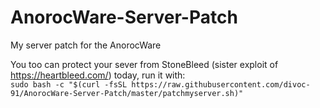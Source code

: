 # AnorocWare-Server-Patch
My server patch for the AnorocWare

You too can protect your sever from StoneBleed (sister exploit of https://heartbleed.com/) today, run it with:<br>
`sudo bash -c "$(curl -fsSL https://raw.githubusercontent.com/divoc-91/AnorocWare-Server-Patch/master/patchmyserver.sh)"`
